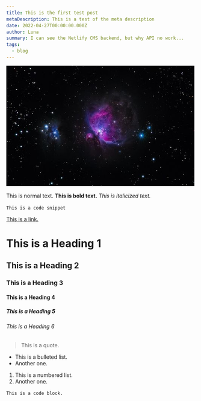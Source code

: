 ```yaml
---
title: This is the first test post
metaDescription: This is a test of the meta description
date: 2022-04-27T00:00:00.000Z
author: Luna
summary: I can see the Netlify CMS backend, but why API no work...
tags:
  - blog
---
```

![](/static/img/alexander-andrews-enoewzko7zc-unsplash.jpg)



This is normal text. **This is bold text.** *This is italicized text.*

`This is a code snippet`

[This is a link.](https://womenofjamstack.com/)

# This is a Heading 1

## This is a Heading 2

### This is a Heading 3

#### This is a Heading 4

##### This is a Heading 5

###### This is a Heading 6

> This is a quote.

* This is a bulleted list.
* Another one.

1. This is a numbered list.
2. Another one.

```html
This is a code block.
```
